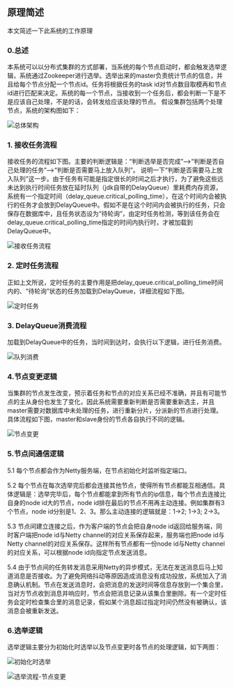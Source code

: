 ## 原理简述
本文简述一下此系统的工作原理

### 0.总述
本系统可以以分布式集群的方式部署，当系统的每个节点启动时，都会触发选举逻辑，系统通过Zookeeper进行选举。选举出来的master负责统计节点的信息，并且给每个节点分配一个节点id。任务将根据任务的task id对节点数目取模再和节点id进行匹配来决定。系统的每一个节点，当接收到一个任务后，都会判断一下是不是应该自己处理，不是的话，会转发给应该处理的节点。
假设集群包括两个处理节点，系统的架构图如下：

![总体架构](https://github.com/cjyfff/c-delay-queue/blob/master/principle/img/%E6%80%BB%E4%BD%93%E6%9E%B6%E6%9E%84.png)


### 1. 接收任务流程
接收任务的流程如下图。主要的判断逻辑是：“判断选举是否完成”-->“判断是否自己处理的任务”-->“判断是否需要马上放入队列”。
说明一下“判断是否需要马上放入队列”这一步。由于任务有可能是指定很长的时间之后才执行，为了避免这些远未达到执行时间任务放在延时队列（jdk自带的DelayQueue）里耗费内存资源，系统有一个指定时间（delay_queue.critical_polling_time），在这个时间内会被执行的任务才会放到DelayQueue中。假如不是在这个时间内会被执行的任务，只会保存在数据库中，且任务状态设为“待轮询”，由定时任务检测，等到该任务会在delay_queue.critical_polling_time指定的时间内执行时，才被加载到DelayQueue中。

![接收任务流程](https://github.com/cjyfff/c-delay-queue/blob/master/principle/img/%E6%8E%A5%E6%94%B6%E4%BB%BB%E5%8A%A1%E6%B5%81%E7%A8%8B.png)

### 2. 定时任务流程
正如上文所说，定时任务的主要作用是把delay_queue.critical_polling_time时间内的、“待轮询”状态的任务加载到DelayQueue，详细流程如下图。

![定时任务](https://github.com/cjyfff/c-delay-queue/blob/master/principle/img/%E5%AE%9A%E6%97%B6%E4%BB%BB%E5%8A%A1%E6%B5%81%E7%A8%8B.png)

### 3. DelayQueue消费流程
加载到DelayQueue中的任务，当时间到达时，会执行以下逻辑，进行任务消费。

![队列消费](https://github.com/cjyfff/c-delay-queue/blob/master/principle/img/%E9%98%9F%E5%88%97%E6%B6%88%E8%B4%B9%E6%B5%81%E7%A8%8B.png)

### 4.节点变更逻辑
当集群的节点发生改变，预示着任务和节点的对应关系已经不准确，并且有可能节点的主从身份也发生了变化，因此系统需要重新判断是否需要重新选主，并且master需要对数据库中未处理的任务，进行重新分片，分派新的节点进行处理。具体流程如下图，master和slave身份的节点各自执行不同的逻辑。

![节点变更](https://github.com/cjyfff/c-delay-queue/blob/master/principle/img/%E8%8A%82%E7%82%B9%E5%8F%98%E6%9B%B4%E6%B5%81%E7%A8%8B.png)

### 5.节点间通信逻辑
5.1 每个节点都会作为Netty服务端，在节点初始化时监听指定端口。

5.2 每个节点在每次选举完后都会连接其他节点，使得所有节点都能互相通信。具体逻辑是：选举完毕后，每个节点都能拿到所有节点的ip信息，每个节点去连接比自身的node id大的节点，node id排在最后的节点不用再主动连接。例如集群有3个节点，node id分别是1、2、3。那么主动连接的逻辑就是：1->2; 1->3; 2->3。

5.3 节点间建立连接之后，作为客户端的节点会把自身node id返回给服务端，同时客户端把node id与Netty channel的对应关系保存起来，服务端也把node id与Netty channel的对应关系保存。这样所有节点都有一份node id与Netty channel的对应关系，可以根据node id向指定节点发送消息。

5.4 由于节点间的任务转发消息采用Netty的异步模式，无法在发送消息后马上知道消息是否接收。为了避免网络抖动等原因造成消息没有成功投放，系统加入了消息确认机制。节点在发送消息时，会把消息的发送时间等信息存放到一个集合里，当对方节点收到消息并响应时，节点会把消息记录从该集合里删除。有一个定时任务会定时检查集合里的消息记录，假如某个消息超过指定时间仍然没有被确认，该消息会被重新发送。

### 6.选举逻辑
选举逻辑主要分为初始化时选举以及节点变更时各节点的处理逻辑，如下两图：

![初始化时选举](https://github.com/cjyfff/c-delay-queue/blob/master/principle/img/%E9%80%89%E4%B8%BE%E6%B5%81%E7%A8%8B-%E5%88%9D%E5%A7%8B%E5%8C%96.png)

![选举流程-节点变更](https://github.com/cjyfff/c-delay-queue/blob/master/principle/img/%E9%80%89%E4%B8%BE%E6%B5%81%E7%A8%8B-%E8%8A%82%E7%82%B9%E5%8F%98%E6%9B%B4.png)
